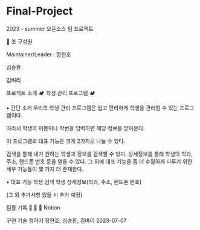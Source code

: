 # Final-Project
2023 - summer 오픈소스 팀 프로젝트

📍 조 구성원

Maintainer/Leader : 장현호

심승환

김벼리

프로젝트 소개 🏕 학생 관리 프로그램 🏕

▪️ 간단 소개 우리의 학생 관리 프로그램은 쉽고 편리하게 학생을 관리할 수 있는 프로그램이다.

따라서 학생의 이름이나 학번을 입력하면 해당 정보를 받아온다.

이 프로그램의 대표 기능은 크게 2가지로 나눌 수 있다.

검색을 통해 내가 원하는 학생과 정보를 검색할 수 있다. 상세정보를 통해 학생의 학과, 주소, 핸드폰 번호 등을 얻을 수 있다. 그 외에 대표 기능을 좀 더 수월하게 다루기 위한 세부 기능들이 몇 가지 더 존재한다.

▪️ 대표 기능 학생 검색 학생 상세정보(학과, 주소, 핸드폰 번호)

(그 외 추가사항 있을 시 추가 예정)

팀플 기록 📅 📄 👧 Notion

구현 기술 정하기 장현호, 심승환, 김벼리 2023-07-07
